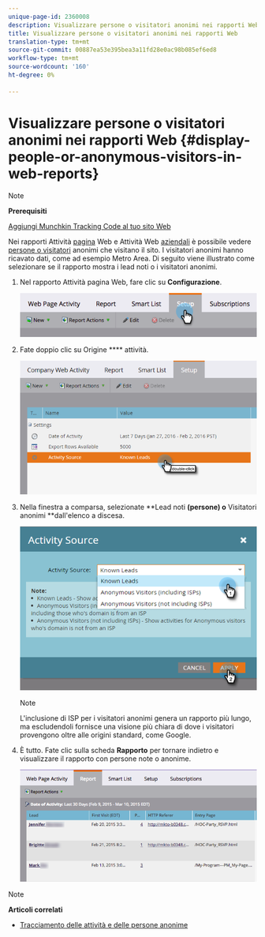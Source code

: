 ```yaml
---
unique-page-id: 2360008
description: Visualizzare persone o visitatori anonimi nei rapporti Web - Documenti Marketo - Documentazione prodotto
title: Visualizzare persone o visitatori anonimi nei rapporti Web
translation-type: tm+mt
source-git-commit: 00887ea53e395bea3a11fd28e0ac98b085ef6ed8
workflow-type: tm+mt
source-wordcount: '160'
ht-degree: 0%

---
```



# Visualizzare persone o visitatori anonimi nei rapporti Web {#display-people-or-anonymous-visitors-in-web-reports}

>[!NOTE]
>
>**Prerequisiti**
>
>[Aggiungi Munchkin Tracking Code al tuo sito Web](../../../../product-docs/administration/additional-integrations/add-munchkin-tracking-code-to-your-website.md)

Nei rapporti Attività [pagina](../../../../product-docs/reporting/basic-reporting/report-types/web-page-activity-report.md) Web e Attività Web [aziendali](../../../../product-docs/reporting/basic-reporting/report-types/company-web-activity-report.md) è possibile vedere [persone o visitatori](../../../../product-docs/core-marketo-concepts/smart-lists-and-static-lists/managing-people-in-smart-lists/understanding-anonymous-activity-and-people.md) anonimi che visitano il sito. I visitatori anonimi hanno ricavato dati, come ad esempio Metro Area.  Di seguito viene illustrato come selezionare se il rapporto mostra i lead noti o i visitatori anonimi.

1. Nel rapporto Attività pagina Web, fare clic su **Configurazione**.

   ![](assets/image2015-3-10-11-3a43-3a13.png)

1. Fate doppio clic su Origine **** attività.

   ![](assets/image2016-2-2-14-3a5-3a59.png)

1. Nella finestra a comparsa, selezionate **Lead noti **(persone) o** Visitatori anonimi **dall&#39;elenco a discesa.

   ![](assets/image2016-2-2-14-3a7-3a8.png)

   >[!NOTE]
   >
   >L&#39;inclusione di ISP per i visitatori anonimi genera un rapporto più lungo, ma escludendoli fornisce una visione più chiara di dove i visitatori provengono oltre alle origini standard, come Google.

1. È tutto. Fate clic sulla scheda **Rapporto** per tornare indietro e visualizzare il rapporto con persone note o anonime.

   ![](assets/image2015-3-10-11-3a48-3a36.png)

>[!NOTE]
>
>**Articoli correlati**
>
>* [Tracciamento delle attività e delle persone anonime](tracking-anonymous-activity-and-people.md)

>



